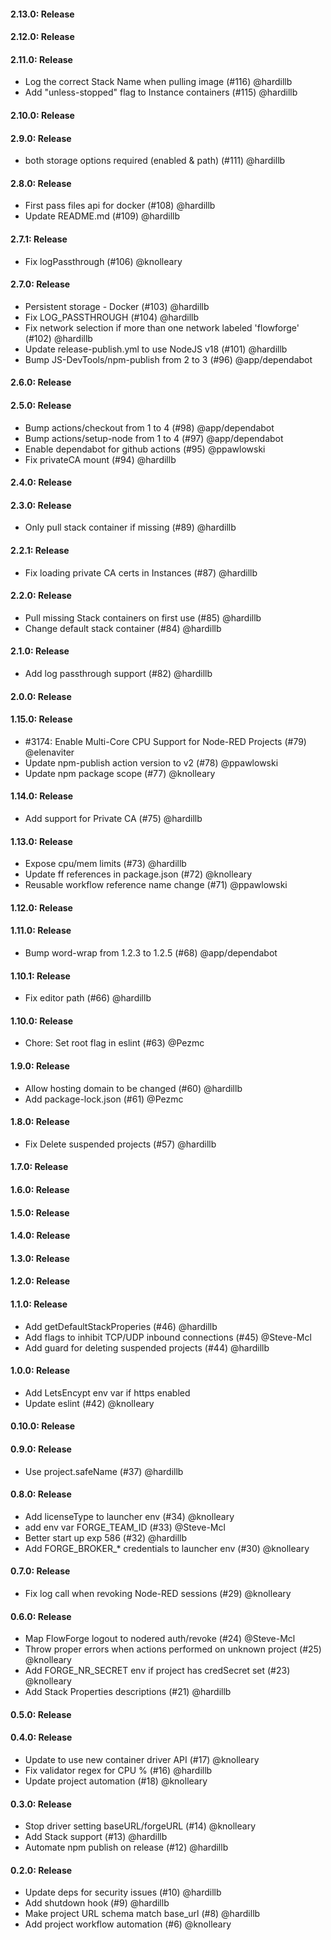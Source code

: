 #### 2.13.0: Release


#### 2.12.0: Release


#### 2.11.0: Release

 - Log the correct Stack Name when pulling image (#116) @hardillb
 - Add "unless-stopped" flag to Instance containers (#115) @hardillb

#### 2.10.0: Release


#### 2.9.0: Release

 - both storage options required (enabled & path) (#111) @hardillb

#### 2.8.0: Release

 - First pass files api for docker (#108) @hardillb
 - Update README.md (#109) @hardillb

#### 2.7.1: Release

 - Fix logPassthrough (#106) @knolleary

#### 2.7.0: Release

 - Persistent storage - Docker (#103) @hardillb
 - Fix LOG_PASSTHROUGH (#104) @hardillb
 - Fix network selection if more than one network labeled 'flowforge' (#102) @hardillb
 - Update release-publish.yml to use NodeJS v18 (#101) @hardillb
 - Bump JS-DevTools/npm-publish from 2 to 3 (#96) @app/dependabot

#### 2.6.0: Release


#### 2.5.0: Release

 - Bump actions/checkout from 1 to 4 (#98) @app/dependabot
 - Bump actions/setup-node from 1 to 4 (#97) @app/dependabot
 - Enable dependabot for github actions (#95) @ppawlowski
 - Fix privateCA mount (#94) @hardillb

#### 2.4.0: Release


#### 2.3.0: Release

 - Only pull stack container if missing (#89) @hardillb

#### 2.2.1: Release

 - Fix loading private CA certs in Instances (#87) @hardillb

#### 2.2.0: Release

 - Pull missing Stack containers on first use (#85) @hardillb
 - Change default stack container (#84) @hardillb

#### 2.1.0: Release

 - Add log passthrough support (#82) @hardillb

#### 2.0.0: Release


#### 1.15.0: Release

 - #3174: Enable Multi-Core CPU Support for Node-RED Projects (#79) @elenaviter
 - Update npm-publish action version to v2 (#78) @ppawlowski
 - Update npm package scope (#77) @knolleary

#### 1.14.0: Release

 - Add support for Private CA (#75) @hardillb

#### 1.13.0: Release

 - Expose cpu/mem limits (#73) @hardillb
 - Update ff references in package.json (#72) @knolleary
 - Reusable workflow reference name change (#71) @ppawlowski

#### 1.12.0: Release


#### 1.11.0: Release

 - Bump word-wrap from 1.2.3 to 1.2.5 (#68) @app/dependabot

#### 1.10.1: Release

 - Fix editor path (#66) @hardillb

#### 1.10.0: Release

 - Chore: Set root flag in eslint (#63) @Pezmc

#### 1.9.0: Release

 - Allow hosting domain to be changed (#60) @hardillb
 - Add package-lock.json (#61) @Pezmc

#### 1.8.0: Release

 - Fix Delete suspended projects (#57) @hardillb

#### 1.7.0: Release


#### 1.6.0: Release


#### 1.5.0: Release


#### 1.4.0: Release


#### 1.3.0: Release


#### 1.2.0: Release


#### 1.1.0: Release

 - Add getDefaultStackProperies (#46) @hardillb
 - Add flags to inhibit TCP/UDP inbound connections (#45) @Steve-Mcl
 - Add guard for deleting suspended projects (#44) @hardillb

#### 1.0.0: Release

 - Add LetsEncypt env var if https enabled
 - Update eslint (#42) @knolleary

#### 0.10.0: Release


#### 0.9.0: Release

 - Use project.safeName (#37) @hardillb

#### 0.8.0: Release

 - Add licenseType to launcher env (#34) @knolleary
 - add env var FORGE_TEAM_ID (#33) @Steve-Mcl
 - Better start up exp 586 (#32) @hardillb
 - Add FORGE_BROKER_* credentials to launcher env (#30) @knolleary

#### 0.7.0: Release

 - Fix log call when revoking Node-RED sessions (#29) @knolleary

#### 0.6.0: Release

 - Map FlowForge logout to nodered auth/revoke (#24) @Steve-Mcl
 - Throw proper errors when actions performed on unknown project (#25) @knolleary
 - Add FORGE_NR_SECRET env if project has credSecret set (#23) @knolleary
 - Add Stack Properties descriptions (#21) @hardillb

#### 0.5.0: Release

#### 0.4.0: Release

 - Update to use new container driver API (#17) @knolleary
 - Fix validator regex for CPU % (#16) @hardillb
 - Update project automation (#18) @knolleary

#### 0.3.0: Release

 - Stop driver setting baseURL/forgeURL (#14) @knolleary
 - Add Stack support (#13) @hardillb
 - Automate npm publish on release (#12) @hardillb

#### 0.2.0: Release

 - Update deps for security issues (#10) @hardillb
 - Add shutdown hook (#9) @hardillb
 - Make project URL schema match base_url (#8) @hardillb
 - Add project workflow automation (#6) @knolleary
